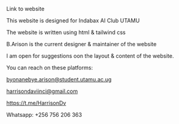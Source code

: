 Link to website

This website is designed for Indabax AI Club UTAMU 

The website is written using html & tailwind css

B.Arison is the current designer & maintainer of the website

I am open for suggestions oon the layout & content 
of the website.

You can reach on these platforms:

byonanebye.arison@student.utamu.ac.ug

harrisondaviinci@gmail.com

https://t.me/HarrisonDv

Whatsapp: +256 756 206 363

